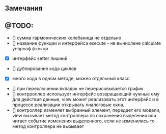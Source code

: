 
## Замечания

## @TODO:
- [] сумма гармонических колебаница не отдельно
- [] название функции и интерфейса execute - нв вычислене calculate унврнаф фкнкци
- [x] интнрфейс setter лишний
- [] дублирование кода циклов
- [x] много кода в одном методе, можно отдельный класс
- [] при переключении вкладок не перерисовывается график
- [] контрроллер использует интерфейс возвращающий нужные ему для действия данные, view может реализовать этот интерфейс и в процессе реализации открывать лиалоговые окна.
- [] контроллер изменяет выбранный элемент, передает его модели, view вызывает метод контроллера ля сохранения выделения или читает событие изменения выделенного, если не изменились то метод контроллера не вызывает